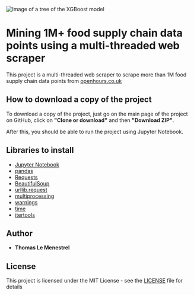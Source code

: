 ![Image of a tree of the XGBoost model](https://github.com/tlemenestrel/Mining_Food_Supply_Chain_Data/blob/master/Images/Scraper.jpg)

# Mining 1M+ food supply chain data points using a multi-threaded web scraper

This project is a multi-threaded web scraper to scrape more than 1M food supply chain data points from [openhours.co.uk](https://openhours.co.uk)

## How to download a copy of the project

To download a copy of the project, just go on the main page of the project on GitHub, click on **"Clone or download"** and then **"Download ZIP"**. 

After this, you should be able to run the project using Jupyter Notebook.

## Libraries to install

* [Jupyter Notebook](https://jupyter.org/install)
* [pandas](https://pandas.pydata.org/pandas-docs/stable/getting_started/install.html)
* [Requests](https://matplotlib.org/users/installing.html)
* [BeautifulSoup](https://scikit-learn.org/stable/install.html)
* [urllib.request](https://xgboost.readthedocs.io/en/latest/build.html)
* [multiprocessing](https://pypi.org/project/graphviz/)
* [warnings](https://pypi.org/project/graphviz/)
* [time](https://pypi.org/project/graphviz/)
* [itertools](https://pypi.org/project/graphviz/)

## Author

* **Thomas Le Menestrel** 

## License

This project is licensed under the MIT License - see the [LICENSE](https://github.com/tlemenestrel/Mining_Food_Supply_Chain_Data/blob/master/LICENSE) file for details
